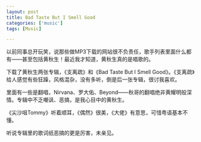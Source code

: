 ```yaml
---
layout: post
title: Bad Taste But I Smell Good
categories: ['music']
tags: [Music]

---
```


以前同事总开玩笑，说那些做MP3下载的网站很不负责任，歌手列表里面什么都有——甚至包括黄秋生！最近我才知道，黄秋生真的是唱歌的。

下载了黄秋生两张专辑，《支离疏》和《Bad Taste But I Smell Good》。《支离疏》给人感觉有些狂躁，风格混杂，没有多听，倒是后一张专辑，很讨我喜欢。

里面有一些是翻唱，Nirvana、罗大佑、Beyond——秋哥的翻唱绝非黄耀明般深情。专辑中不乏嘲讽、恶搞，是我心目中的黄秋生。

《尖沙咀Tommy》听着顺耳，《偶然》很美，《大佬》有意思，可惜粤语基本不懂。

听说专辑里的歌词纸恶搞的更是厉害，未亲见。
